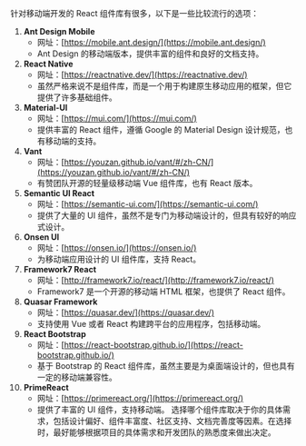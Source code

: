 针对移动端开发的 React 组件库有很多，以下是一些比较流行的选项：

1. **Ant Design Mobile**
   - 网址：[https://mobile.ant.design/](https://mobile.ant.design/)
   - Ant Design 的移动端版本，提供丰富的组件和良好的文档支持。
2. **React Native**
   - 网址：[https://reactnative.dev/](https://reactnative.dev/)
   - 虽然严格来说不是组件库，而是一个用于构建原生移动应用的框架，但它提供了许多基础组件。
3. **Material-UI**
   - 网址：[https://mui.com/](https://mui.com/)
   - 提供丰富的 React 组件，遵循 Google 的 Material Design 设计规范，也有移动端的支持。
4. **Vant**
   - 网址：[https://youzan.github.io/vant/#/zh-CN/](https://youzan.github.io/vant/#/zh-CN/)
   - 有赞团队开源的轻量级移动端 Vue 组件库，也有 React 版本。
5. **Semantic UI React**
   - 网址：[https://semantic-ui.com/](https://semantic-ui.com/)
   - 提供了大量的 UI 组件，虽然不是专门为移动端设计的，但具有较好的响应式设计。
6. **Onsen UI**
   - 网址：[https://onsen.io/](https://onsen.io/)
   - 为移动端应用设计的 UI 组件库，支持 React。
7. **Framework7 React**
   - 网址：[http://framework7.io/react/](http://framework7.io/react/)
   - Framework7 是一个开源的移动端 HTML 框架，也提供了 React 组件。
8. **Quasar Framework**
   - 网址：[https://quasar.dev/](https://quasar.dev/)
   - 支持使用 Vue 或者 React 构建跨平台的应用程序，包括移动端。
9. **React Bootstrap**
   - 网址：[https://react-bootstrap.github.io/](https://react-bootstrap.github.io/)
   - 基于 Bootstrap 的 React 组件库，虽然主要是为桌面端设计的，但也具有一定的移动端兼容性。
10. **PrimeReact**
    - 网址：[https://primereact.org/](https://primereact.org/)
    - 提供了丰富的 UI 组件，支持移动端。
      选择哪个组件库取决于你的具体需求，包括设计偏好、组件丰富度、社区支持、文档完善度等因素。在选择时，最好能够根据项目的具体需求和开发团队的熟悉度来做出决定。
